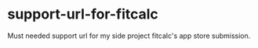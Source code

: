 # support-url-for-fitcalc
Must needed support url for my side project fitcalc's app store submission.
